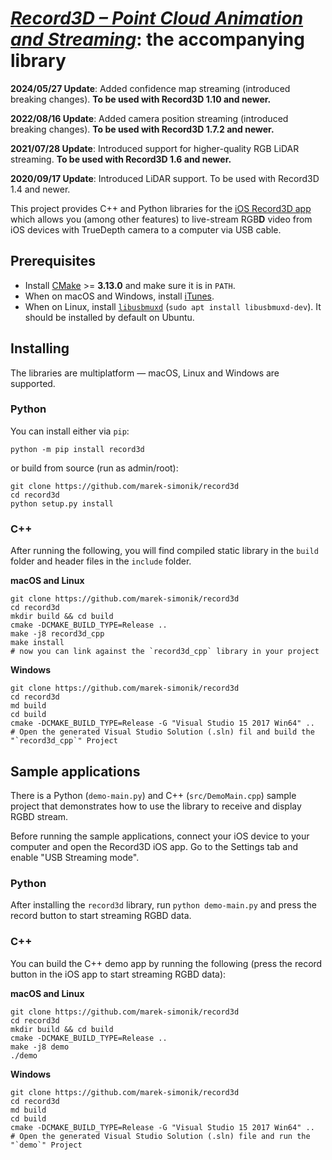 # [*Record3D – Point Cloud Animation and Streaming*](https://record3d.app/): the accompanying library 

**2024/05/27 Update**: Added confidence map streaming (introduced breaking changes). **To be used with Record3D 1.10 and newer.**

**2022/08/16 Update**: Added camera position streaming (introduced breaking changes). **To be used with Record3D 1.7.2 and newer.**

**2021/07/28 Update**: Introduced support for higher-quality RGB LiDAR streaming. **To be used with Record3D 1.6 and newer.**

**2020/09/17 Update**: Introduced LiDAR support. To be used with Record3D 1.4 and newer.

This project provides C++ and Python libraries for the [iOS Record3D app](https://record3d.app/) which allows you (among other features) to 
live-stream RGB**D** video from iOS devices with TrueDepth camera to a computer via USB cable.

## Prerequisites
  - Install [CMake](https://cmake.org/download/) >= **3.13.0** and make sure it is in `PATH`.
  - When on macOS and Windows, install [iTunes](https://www.apple.com/itunes/).
  - When on Linux, install [`libusbmuxd`](https://launchpad.net/ubuntu/+source/libusbmuxd) (`sudo apt install libusbmuxd-dev`). It should be installed by default on Ubuntu.
  
## Installing
The libraries are multiplatform — macOS, Linux and Windows are supported.

### Python
You can install either via `pip`:
    
    python -m pip install record3d

or build from source (run as admin/root):
    
    git clone https://github.com/marek-simonik/record3d
    cd record3d
    python setup.py install
    
### C++
After running the following, you will find compiled static library in the `build` folder and header files in the `include` folder.

**macOS and Linux**

    git clone https://github.com/marek-simonik/record3d
    cd record3d
    mkdir build && cd build
    cmake -DCMAKE_BUILD_TYPE=Release ..
    make -j8 record3d_cpp
    make install
    # now you can link against the `record3d_cpp` library in your project

**Windows**

    git clone https://github.com/marek-simonik/record3d
    cd record3d
    md build
    cd build
    cmake -DCMAKE_BUILD_TYPE=Release -G "Visual Studio 15 2017 Win64" ..
    # Open the generated Visual Studio Solution (.sln) fil and build the "`record3d_cpp`" Project

## Sample applications
There is a Python (`demo-main.py`) and C++ (`src/DemoMain.cpp`) sample project that demonstrates how to use the library to receive and display RGBD stream.

Before running the sample applications, connect your iOS device to your computer and open the Record3D iOS app. Go to the Settings tab and enable "USB Streaming mode".

### Python
After installing the `record3d` library, run `python demo-main.py` and press the record button to start streaming RGBD data.

### C++
You can build the C++ demo app by running the following (press the record button in the iOS app to start streaming RGBD data):

**macOS and Linux**

    git clone https://github.com/marek-simonik/record3d
    cd record3d
    mkdir build && cd build
    cmake -DCMAKE_BUILD_TYPE=Release ..
    make -j8 demo
    ./demo
    
**Windows**

    git clone https://github.com/marek-simonik/record3d
    cd record3d
    md build
    cd build
    cmake -DCMAKE_BUILD_TYPE=Release -G "Visual Studio 15 2017 Win64" ..
    # Open the generated Visual Studio Solution (.sln) file and run the "`demo`" Project
